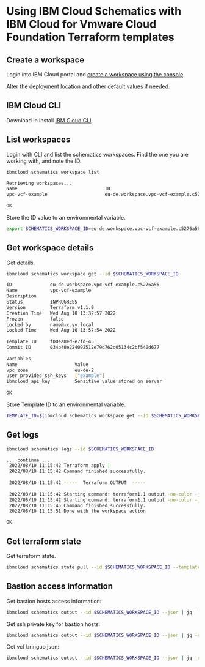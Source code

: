 
# Using IBM Cloud Schematics with IBM Cloud for Vmware Cloud Foundation Terraform templates

## Create a workspace

Login into IBM Cloud portal and [create a workspace using the console](https://cloud.ibm.com/docs/schematics?topic=schematics-workspace-setup&interface=ui#create-workspace_ui).

Alter the deployment location and other default values if needed.


## IBM Cloud CLI

Download in install [IBM Cloud CLI](https://cloud.ibm.com/docs/cli?topic=cli-getting-started).


## List workspaces


Login with CLI and list the schematics workspaces. Find the one you are working with, and note the ID. 

```bash
ibmcloud schematics workspace list
```

```bash
Retrieving workspaces...
Name                                ID                                                           Description   Version            Status       Frozen   
vpc-vcf-example                     eu-de.workspace.vpc-vcf-example.c5276a56                                   Terraform v1.1.9   INPROGRESS   False   
                                    
OK
```

Store the ID value to an environmental variable.

```bash
export SCHEMATICS_WORKSPACE_ID=eu-de.workspace.vpc-vcf-example.c5276a56
```

## Get workspace details

Get details.

```bash
ibmcloud schematics workspace get --id $SCHEMATICS_WORKSPACE_ID
```


```bash                   
ID              eu-de.workspace.vpc-vcf-example.c5276a56   
Name            vpc-vcf-example   
Description        
Status          INPROGRESS   
Version         Terraform v1.1.9   
Creation Time   Wed Aug 10 13:32:57 2022   
Frozen          false   
Locked by       name@xx.yy.local   
Locked Time     Wed Aug 10 13:57:54 2022   
                   
Template ID     f00ea8ed-e7fd-45   
Commit ID       034b40e224092512e79d762d05134c2bf540d677   
                   
Variables 
Name                     Value   
vpc_zone                 eu-de-2   
user_provided_ssh_keys   ["example"]   
ibmcloud_api_key         Sensitive value stored on server   
                         
OK
```

Store Template ID to an environmental variable.

```bash
TEMPLATE_ID=$(ibmcloud schematics workspace get --id $SCHEMATICS_WORKSPACE_ID --json | jq -r .template_data[0].id)
```


## Get logs

```bash
ibmcloud schematics logs --id $SCHEMATICS_WORKSPACE_ID
```

```bash
... continue ...
 2022/08/10 11:15:42 Terraform apply | 
 2022/08/10 11:15:42 Command finished successfully.
 
 2022/08/10 11:15:42 -----  Terraform OUTPUT  -----
 
 2022/08/10 11:15:42 Starting command: terraform1.1 output -no-color -json
 2022/08/10 11:15:42 Starting command: terraform1.1 output -no-color -json
 2022/08/10 11:15:45 Command finished successfully.
 2022/08/10 11:15:51 Done with the workspace action

OK
```

## Get terraform state


Get terraform state.

```bash
ibmcloud schematics state pull --id $SCHEMATICS_WORKSPACE_ID --template $TEMPLATE_ID 
```


## Bastion access information

Get bastion hosts access information:

```bash
ibmcloud schematics output --id $SCHEMATICS_WORKSPACE_ID --json | jq '.[0].output_values[0].vpc_bastion_hosts.value'
```


Get ssh private key for bastion hosts:

```bash
ibmcloud schematics output --id $SCHEMATICS_WORKSPACE_ID --json | jq -r '.[0].output_values[0].ssh_private_key_bastion.value'
```


Get vcf bringup json:

```bash
ibmcloud schematics output --id $SCHEMATICS_WORKSPACE_ID --json | jq -r '.[0].output_values[0].vcf_bringup_json.value' | jq
```
